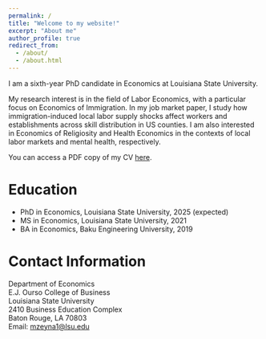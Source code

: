```yaml
---
permalink: /
title: "Welcome to my website!"
excerpt: "About me"
author_profile: true
redirect_from: 
  - /about/
  - /about.html
---
```


I am a sixth-year PhD candidate in Economics at Louisiana State University. 

My research interest is in the field of Labor Economics, with a particular focus on Economics of Immigration. In my job market paper, I study how immigration-induced local labor supply shocks affect workers and establishments across skill distribution in US counties. I am also interested in Economics of Religiosity and Health Economics in the contexts of local labor markets and mental health, respectively.

You can access a PDF copy of my CV [here](/files/Murad_Zeynalli_CV.pdf).

Education
======
* PhD in Economics, Louisiana State University, 2025 (expected)
* MS in Economics, Louisiana State University, 2021
* BA in Economics, Baku Engineering University, 2019

Contact Information
======

Department of Economics  
E.J. Ourso College of Business  
Louisiana State University  
2410 Business Education Complex  
Baton Rouge, LA 70803  
Email: [mzeyna1@lsu.edu](mailto:mzeyna1@lsu.edu)
